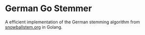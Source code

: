 # German Go Stemmer
A efficient implementation of the German stemming algorithm from [snowballstem.org](https://snowballstem.org/algorithms/german/stemmer.html) in Golang. 
